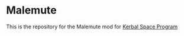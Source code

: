 Malemute 
===

This is the repository for the Malemute mod for [Kerbal Space Program](http://kerbalspaceprogram.com)
